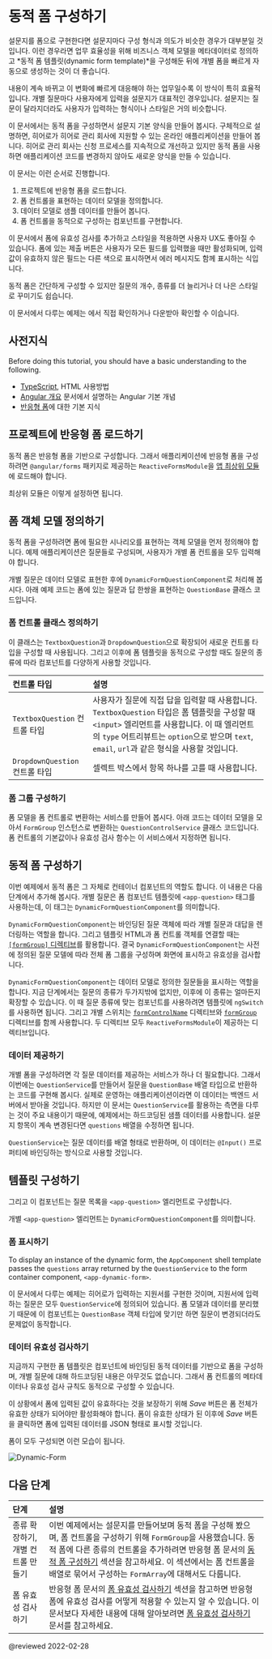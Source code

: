 <!--
# Building dynamic forms
-->
# 동적 폼 구성하기

<!--
Many forms, such as questionnaires, can be very similar to one another in format and intent.
To make it faster and easier to generate different versions of such a form, you can create a *dynamic form template* based on metadata that describes the business object model.
Then, use the template to generate new forms automatically, according to changes in the data model.

The technique is particularly useful when you have a type of form whose content must change frequently to meet rapidly changing business and regulatory requirements.
A typical use-case is a questionnaire.
You might need to get input from users in different contexts.
The format and style of the forms a user sees should remain constant, while the actual questions you need to ask vary with the context.

In this tutorial you will build a dynamic form that presents a basic questionnaire.
You build an online application for heroes seeking employment.
The agency is constantly tinkering with the application process, but by using the dynamic form
you can create the new forms on the fly without changing the application code.

The tutorial walks you through the following steps.

1.  Enable reactive forms for a project.
1.  Establish a data model to represent form controls.
1.  Populate the model with sample data.
1.  Develop a component to create form controls dynamically.

The form you create uses input validation and styling to improve the user experience.
It has a Submit button that is only enabled when all user input is valid, and flags invalid input with color coding and error messages.

The basic version can evolve to support a richer variety of questions, more graceful rendering, and superior user experience.

<div class="alert is-helpful">

See the <live-example name="dynamic-form"></live-example>.

</div>
-->
설문지를 폼으로 구현한다면 설문지마다 구성 형식과 의도가 비슷한 경우가 대부분일 것입니다.
이런 경우라면 업무 효율성을 위해 비즈니스 객체 모델을 메타데이터로 정의하고 *동적 폼 템플릿(dynamic form template)*을 구성해둔 뒤에 개별 폼을 빠르게 자동으로 생성하는 것이 더 좋습니다.

내용이 계속 바뀌고 이 변화에 빠르게 대응해야 하는 업무일수록 이 방식이 특히 효율적입니다.
개별 질문마다 사용자에게 입력을 설문지가 대표적인 경우입니다.
설문지는 질문이 달라지더라도 사용자가 입력하는 형식이나 스타일은 거의 비슷합니다.

이 문서에서는 동적 폼을 구성하면서 설문지 기본 양식을 만들어 봅시다.
구체적으로 설명하면, 히어로가 히어로 관리 회사에 지원할 수 있는 온라인 애플리케이션을 만들어 봅니다.
히어로 관리 회사는 신청 프로세스를 지속적으로 개선하고 있지만 동적 폼을 사용하면 애플리케이션 코드를 변경하지 않아도 새로운 양식을 만들 수 있습니다.

이 문서는 이런 순서로 진행합니다.

1.  프로젝트에 반응형 폼을 로드합니다.
1.  폼 컨트롤을 표현하는 데이터 모델을 정의합니다.
1.  데이터 모델로 샘플 데이터를 만들어 봅니다.
1.  폼 컨트롤을 동적으로 구성하는 컴포넌트를 구현합니다.

이 문서에서 폼에 유효성 검사를 추가하고 스타일을 적용하면 사용자 UX도 좋아질 수 있습니다.
폼에 있는 제출 버튼은 사용자가 모든 필드를 입력했을 때만 활성화되며, 입력값이 유효하지 않은 필드는 다른 색으로 표시하면서 에러 메시지도 함께 표시하는 식입니다.

동적 폼은 간단하게 구성할 수 있지만 질문의 개수, 종류를 더 늘리거나 더 나은 스타일로 꾸미기도 쉽습니다.

<div class="alert is-helpful">

이 문서에서 다루는 예제는 <live-example name="dynamic-form"></live-example>에서 직접 확인하거나 다운받아 확인할 수 이습니다.

</div>


<!--
## Prerequisites
-->
## 사전지식

<!--
Before doing this tutorial, you should have a basic understanding to the following.

*   [TypeScript](https://www.typescriptlang.org/ "The TypeScript language") and HTML5 programming
*   Fundamental concepts of [Angular app design](guide/architecture "Introduction to Angular app-design concepts")
*   Basic knowledge of [reactive forms](guide/reactive-forms "Reactive forms guide")
-->
Before doing this tutorial, you should have a basic understanding to the following.

*   [TypeScript](https://www.typescriptlang.org/ "The TypeScript language"), HTML 사용방법
*   [Angular 개요](guide/architecture "Introduction to Angular app-design concepts") 문서에서 설명하는 Angular 기본 개념
*   [반응형 폼](guide/reactive-forms "Reactive forms guide")에 대한 기본 지식


<!--
## Enable reactive forms for your project
-->
## 프로젝트에 반응형 폼 로드하기

<!--
Dynamic forms are based on reactive forms.
To give the application access reactive forms directives, the [root module](guide/bootstrapping "Learn about bootstrapping an app from the root module.") imports `ReactiveFormsModule` from the `@angular/forms` library.

The following code from the example shows the setup in the root module.
-->
동적 폼은 반응형 폼을 기반으로 구성합니다.
그래서 애플리케이션에 반응형 폼을 구성하려면 `@angular/forms` 패키지로 제공하는 `ReactiveFormsModule`을 [앱 최상위 모듈](guide/bootstrapping "Learn about bootstrapping an app from the root module.")에 로드해야 합니다.

최상위 모듈은 이렇게 설정하면 됩니다.

<code-tabs>
    <code-pane header="app.module.ts" path="dynamic-form/src/app/app.module.ts"></code-pane>
    <code-pane header="main.ts" path="dynamic-form/src/main.ts"></code-pane>
</code-tabs>


<a id="object-model"></a>

<!--
## Create a form object model
-->
## 폼 객체 모델 정의하기

<!--
A dynamic form requires an object model that can describe all scenarios needed by the form functionality.
The example hero-application form is a set of questions &mdash;that is, each control in the form must ask a question and accept an answer.

The data model for this type of form must represent a question.
The example includes the `DynamicFormQuestionComponent`, which defines a  question as the fundamental object in the model.

The following `QuestionBase` is a base class for a set of controls that can represent the question and its answer in the form.

<code-example header="src/app/question-base.ts" path="dynamic-form/src/app/question-base.ts"></code-example>
-->
동적 폼을 구성하려면 폼에 필요한 시나리오를 표현하는 객체 모델을 먼저 정의해야 합니다.
예제 애플리케이션은 질문들로 구성되며, 사용자가 개별 폼 컨트롤을 모두 입력해야 합니다.

개별 질문은 데이터 모델로 표현한 후에 `DynamicFormQuestionComponent`로 처리해 봅시다.
아래 예제 코드는 폼에 있는 질문과 답 한쌍을 표현하는 `QuestionBase` 클래스 코드입니다.

<code-example header="src/app/question-base.ts" path="dynamic-form/src/app/question-base.ts"></code-example>


<!--
### Define control classes
-->
### 폼 컨트롤 클래스 정의하기

<!--
From this base, the example derives two new classes, `TextboxQuestion` and `DropdownQuestion`, that represent different control types.
When you create the form template in the next step, you instantiate these specific question types in order to render the appropriate controls dynamically.

| Control type                    | Details |
|:---                             |:---     |
| `TextboxQuestion` control type  | Presents a question and lets users enter input. <code-example header="src/app/question-textbox.ts" path="dynamic-form/src/app/question-textbox.ts"></code-example> The `TextboxQuestion` control type is represented in a form template using an `<input>` element. The `type` attribute of the element is defined based on the `type` field specified in the `options` argument \(for example `text`, `email`, `url`\). |
| `DropdownQuestion` control type | Presents a list of choices in a select box. <code-example header="src/app/question-dropdown.ts" path="dynamic-form/src/app/question-dropdown.ts"></code-example>                                                                                                                                                                                                                                                         |
-->
이 클래스는 `TextboxQuestion`과 `DropdownQuestion`으로 확장되어 새로운 컨트롤 타입을 구성할 때 사용됩니다.
그리고 이후에 폼 템플릿을 동적으로 구성할 때도 질문의 종류에 따라 컴포넌트를 다양하게 사용할 것입니다.

| 컨트롤 타입                    | 설명                                                                                                                                                                                                                                                                                       |
|:--------------------------|:-----------------------------------------------------------------------------------------------------------------------------------------------------------------------------------------------------------------------------------------------------------------------------------------|
| `TextboxQuestion` 컨트롤 타입  | 사용자가 질문에 직접 답을 입력할 때 사용합니다. <code-example header="src/app/question-textbox.ts" path="dynamic-form/src/app/question-textbox.ts"></code-example> `TextboxQuestion` 타입은 폼 템플릿을 구성할 때 `<input>` 엘리먼트를 사용합니다. 이 때 엘리먼트의 `type` 어트리뷰트는 `option`으로 받으며 `text`, `email`, `url`과 같은 형식을 사용할 것입니다. |
| `DropdownQuestion` 컨트롤 타입 | 셀렉트 박스에서 항목 하나를 고를 때 사용합니다. <code-example header="src/app/question-dropdown.ts" path="dynamic-form/src/app/question-dropdown.ts"></code-example>                                                                                                                         |


<!--
### Compose form groups
-->
### 폼 그룹 구성하기

<!--
A dynamic form uses a service to create grouped sets of input controls, based on the form model.
The following `QuestionControlService` collects a set of `FormGroup` instances that consume the metadata from the question model.
You can specify default values and validation rules.

<code-example header="src/app/question-control.service.ts" path="dynamic-form/src/app/question-control.service.ts"></code-example>
-->
폼 모델을 폼 컨트롤로 변환하는 서비스를 만들어 봅시다.
아래 코드는 데이터 모델을 모아서 `FormGroup` 인스턴스로 변환하는 `QuestionControlService` 클래스 코드입니다.
폼 컨트롤의 기본값이나 유효성 검사 함수는 이 서비스에서 지정하면 됩니다.

<code-example header="src/app/question-control.service.ts" path="dynamic-form/src/app/question-control.service.ts"></code-example>


<a id="form-component"></a>

<!--
## Compose dynamic form contents
-->
## 동적 폼 구성하기

<!--
The dynamic form itself is represented by a container component, which you add in a later step.
Each question is represented in the form component's template by an `<app-question>` tag, which matches an instance of `DynamicFormQuestionComponent`.

The `DynamicFormQuestionComponent` is responsible for rendering the details of an individual question based on values in the data-bound question object.
The form relies on a [`[formGroup]` directive](api/forms/FormGroupDirective "API reference") to connect the template HTML to the underlying control objects.
The `DynamicFormQuestionComponent` creates form groups and populates them with controls defined in the question model, specifying display and validation rules.

<code-tabs>
    <code-pane header="dynamic-form-question.component.html" path="dynamic-form/src/app/dynamic-form-question.component.html"></code-pane>
    <code-pane header="dynamic-form-question.component.ts" path="dynamic-form/src/app/dynamic-form-question.component.ts"></code-pane>
</code-tabs>

The goal of the `DynamicFormQuestionComponent` is to present question types defined in your model.
You only have two types of questions at this point but you can imagine many more.
The `ngSwitch` statement in the template determines which type of question to display.
The switch uses directives with the [`formControlName`](api/forms/FormControlName "FormControlName directive API reference") and [`formGroup`](api/forms/FormGroupDirective "FormGroupDirective API reference") selectors.
Both directives are defined in `ReactiveFormsModule`.
-->
이번 예제에서 동적 폼은 그 자체로 컨테이너 컴포넌트의 역할도 합니다.
이 내용은 다음 단계에서 추가해 봅시다.
개별 질문은 폼 컴포넌트 템플릿에 `<app-question>` 태그를 사용하는데, 이 태그는 `DynamicFormQuestionComponent`를 의미합니다.

`DynamicFormQuestionComponent`는 바인딩된 질문 객체에 따라 개별 질문과 대답을 렌더링하는 역할을 합니다.
그리고 템플릿 HTML과 폼 컨트롤 객체를 연결할 때는 [`[formGroup]` 디렉티브](api/forms/FormGroupDirective "API reference")를 활용합니다.
결국 `DynamicFormQuestionComponent`는 사전에 정의된 질문 모델에 따라 전체 폼 그룹을 구성하며 화면에 표시하고 유효성을 검사합니다.

<code-tabs>
    <code-pane header="dynamic-form-question.component.html" path="dynamic-form/src/app/dynamic-form-question.component.html"></code-pane>
    <code-pane header="dynamic-form-question.component.ts" path="dynamic-form/src/app/dynamic-form-question.component.ts"></code-pane>
</code-tabs>

`DynamicFormQuestionComponent`는 데이터 모델로 정의한 질문들을 표시하는 역할을 합니다.
지금 단계에서는 질문의 종류가 두가지밖에 없지만, 이후에 이 종류는 얼마든지 확장할 수 있습니다.
이 때 질문 종류에 맞는 컴포넌트를 사용하려면 템플릿에 `ngSwitch`를 사용하면 됩니다.
그리고 개별 스위치는 [`formControlName`](api/forms/FormControlName "FormControlName directive API reference") 디렉티브와 [`formGroup`](api/forms/FormGroupDirective "FormGroupDirective API reference") 디렉티브를 함께 사용합니다.
두 디렉티브 모두 `ReactiveFormsModule`이 제공하는 디렉티브입니다.


<a id="questionnaire-data"></a>

<!--
### Supply data
-->
### 데이터 제공하기

<!--
Another service is needed to supply a specific set of questions from which to build an individual form.
For this exercise you create the `QuestionService` to supply this array of questions from the hard-coded sample data.
In a real-world app, the service might fetch data from a backend system.
The key point, however, is that you control the hero job-application questions entirely through the objects returned from `QuestionService`.
To maintain the questionnaire as requirements change, you only need to add, update, and remove objects from the `questions` array.

The `QuestionService` supplies a set of questions in the form of an array bound to `@Input()` questions.

<code-example header="src/app/question.service.ts" path="dynamic-form/src/app/question.service.ts"></code-example>
-->
개별 폼을 구성하려면 각 질문 데이터를 제공하는 서비스가 하나 더 필요합니다.
그래서 이번에는 `QuestionService`를 만들어서 질문을 `QuestionBase` 배열 타입으로 반환하는 코드를 구현해 봅시다.
실제로 운영하는 애플리케이션이라면 이 데이터는 백엔드 서버에서 받아올 것입니다.
하지만 이 문서는 `QuestionService`를 활용하는 측면을 다루는 것이 주요 내용이기 때문에, 예제에서는 하드코딩된 샘플 데이터를 사용합니다.
설문지 항목이 계속 변경된다면 `questions` 배열을 수정하면 됩니다.

`QuestionService`는 질문 데이터를 배열 형태로 반환하며, 이 데이터는 `@Input()` 프로퍼티에 바인딩하는 방식으로 사용할 것입니다.

<code-example header="src/app/question.service.ts" path="dynamic-form/src/app/question.service.ts"></code-example>


<a id="dynamic-template"></a>

<!--
## Create a dynamic form template
-->
## 템플릿 구성하기

<!--
The `DynamicFormComponent` component is the entry point and the main container for the form, which is represented using the `<app-dynamic-form>` in a template.

The `DynamicFormComponent` component presents a list of questions by binding each one to an `<app-question>` element that matches the `DynamicFormQuestionComponent`.

<code-tabs>
    <code-pane header="dynamic-form.component.html" path="dynamic-form/src/app/dynamic-form.component.html"></code-pane>
    <code-pane header="dynamic-form.component.ts" path="dynamic-form/src/app/dynamic-form.component.ts"></code-pane>
</code-tabs>
-->
그리고 이 컴포넌트는 질문 목록을 `<app-question>` 엘리먼트로 구성합니다.

개별 `<app-question>` 엘리먼트는 `DynamicFormQuestionComponent`를 의미합니다.

<code-tabs>
    <code-pane header="dynamic-form.component.html" path="dynamic-form/src/app/dynamic-form.component.html"></code-pane>
    <code-pane header="dynamic-form.component.ts" path="dynamic-form/src/app/dynamic-form.component.ts"></code-pane>
</code-tabs>


<!--
### Display the form
-->
### 폼 표시하기

<!--
To display an instance of the dynamic form, the `AppComponent` shell template passes the `questions` array returned by the `QuestionService` to the form container component, `<app-dynamic-form>`.

<code-example header="app.component.ts" path="dynamic-form/src/app/app.component.ts"></code-example>

The example provides a model for a job application for heroes, but there are no references to any specific hero question other than the objects returned by `QuestionService`.
This separation of model and data lets you repurpose the components for any type of survey, as long as it's compatible with the *question* object model.
-->
To display an instance of the dynamic form, the `AppComponent` shell template passes the `questions` array returned by the `QuestionService` to the form container component, `<app-dynamic-form>`.

<code-example header="app.component.ts" path="dynamic-form/src/app/app.component.ts"></code-example>

이 문서에서 다루는 예제는 히어로가 입력하는 지원서를 구현한 것이며, 지원서에 입력하는 질문은 모두 `QuestionService`에 정의되어 있습니다.
폼 모델과 데이터를 분리했기 때문에 이 컴포넌트는 `QuestionBase` 객체 타입에 맞기만 하면 질문이 변경되더라도 문제없이 동작합니다.


<!--
### Ensuring valid data
-->
### 데이터 유효성 검사하기

<!--
The form template uses dynamic data binding of metadata to render the form without making any hardcoded assumptions about specific questions.
It adds both control metadata and validation criteria dynamically.

To ensure valid input, the *Save* button is disabled until the form is in a valid state.
When the form is valid, click *Save* and the application renders the current form values as JSON.

The following figure shows the final form.

<div class="lightbox">

<img alt="Dynamic-Form" src="generated/images/guide/dynamic-form/dynamic-form.png">

</div>
-->
지금까지 구현한 폼 템플릿은 컴포넌트에 바인딩된 동적 데이터를 기반으로 폼을 구성하며, 개별 질문에 대해 하드코딩된 내용은 아무것도 없습니다.
그래서 폼 컨트롤의 메타데이터나 유효성 검사 규칙도 동적으로 구성할 수 있습니다.

이 상황에서 폼에 입력된 값이 유효하다는 것을 보장하기 위해 *Save* 버튼은 폼 전체가 유효한 상태가 되어야만 활성화해야 합니다.
폼이 유효한 상태가 된 이후에 *Save* 버튼을 클릭하면 폼에 입력된 데이터를 JSON 형태로 표시할 것입니다.

폼이 모두 구성되면 이런 모습이 됩니다.

<div class="lightbox">

<img alt="Dynamic-Form" src="generated/images/guide/dynamic-form/dynamic-form.png">

</div>


<!--
## Next steps
-->
## 다음 단계

| 단계                                         | 설명                                                                                                                                                                                                                                                                  |
|:------------------------------------------------|:--------------------------------------------------------------------------------------------------------------------------------------------------------------------------------------------------------------------------------------------------------------------|
| 종류 확장하기, 개별 컨트롤 만들기 | 이번 예제에서는 설문지를 만들어보며 동적 폼을 구성해 봤으며, 폼 컨트롤을 구성하기 위해 `FormGroup`을 사용했습니다. 동적 폼에 다른 종류의 컨트롤을 추가하려면 반응형 폼 문서의 [동적 폼 구성하기](guide/reactive-forms#creating-dynamic-forms "Create dynamic forms with arrays") 섹션을 참고하세요. 이 섹션에서는 폼 컨트롤을 배열로 묶어서 구성하는 `FormArray`에 대해서도 다룹니다. |
| 폼 유효성 검사하기 | 반응형 폼 문서의 [폼 유효성 검사하기](guide/reactive-forms#validating-form-input "Basic input validation") 섹션을 참고하면 반응형 폼에 유효성 검사를 어떻게 적용할 수 있는지 알 수 있습니다. 이 문서보다 자세한 내용에 대해 알아보려면 [폼 유효성 검사하기](guide/form-validation "Form validation guide") 문서를 참고하세요.                          |

<!-- links -->

<!-- external links -->

<!-- end links -->

@reviewed 2022-02-28

